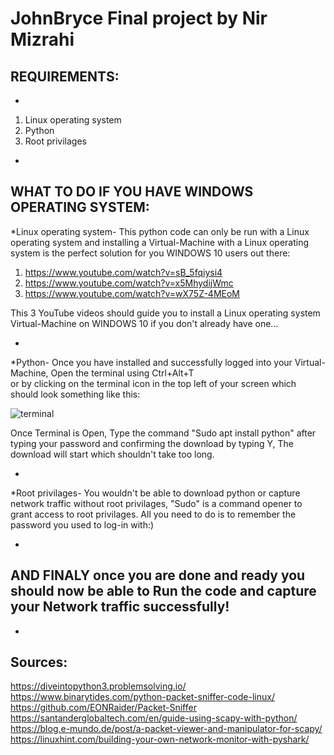 # JohnBryce Final project by Nir Mizrahi

REQUIREMENTS:
-

-
1) Linux operating system
2) Python
3) Root privilages
-




WHAT TO DO IF YOU HAVE WINDOWS OPERATING SYSTEM:
-

*Linux operating system- This python code can only be run with a Linux operating system and installing a Virtual-Machine with a Linux operating
system is the perfect solution for you WINDOWS 10 users out there:
1) https://www.youtube.com/watch?v=sB_5fqiysi4
2) https://www.youtube.com/watch?v=x5MhydijWmc
3) https://www.youtube.com/watch?v=wX75Z-4MEoM

This 3 YouTube videos should guide you to install a Linux operating system Virtual-Machine on WINDOWS 10 if you don't already have one...

-

*Python- Once you have installed and successfully logged into your Virtual-Machine, 
Open the terminal using  Ctrl+Alt+T  
or by clicking on the terminal icon in the top left of your screen which should look something like this:

![terminal](https://user-images.githubusercontent.com/87423500/125613556-51b969d9-3d3b-4358-8d94-31c9f1ceb11f.png)

Once Terminal is Open, Type the command "Sudo apt install python" after typing your password and confirming the download by typing Y, The download will start which shouldn't take too long.

-

*Root privilages- You wouldn't be able to download python or capture network traffic without root privilages, "Sudo" is a command opener to grant access to root privilages.
All you need to do is to remember the password you used to log-in with:)

-


AND FINALY once you are done and ready you should now be able to Run the code and capture your Network traffic successfully!
--
-

Sources:
-



https://diveintopython3.problemsolving.io/
https://www.binarytides.com/python-packet-sniffer-code-linux/
https://github.com/EONRaider/Packet-Sniffer
https://santanderglobaltech.com/en/guide-using-scapy-with-python/
https://blog.e-mundo.de/post/a-packet-viewer-and-manipulator-for-scapy/
https://linuxhint.com/building-your-own-network-monitor-with-pyshark/

